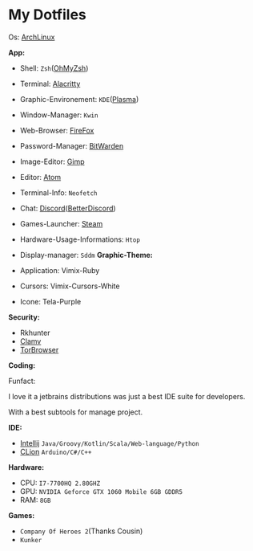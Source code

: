 # My Dotfiles 

Os: [ArchLinux](https://archlinux.org/)

**App:**

- Shell: `Zsh`([OhMyZsh](https://github.com/ohmyzsh/ohmyzsh))
- Terminal: [Alacritty](https://github.com/alacritty/alacritty)
- Graphic-Environement: `KDE`([Plasma](https://kde.org/plasma-desktop))
- Window-Manager: `Kwin`
- Web-Browser: [FireFox](https://www.mozilla.org)
- Password-Manager: [BitWarden](https://bitwarden.com/)
- Image-Editor: [Gimp](https://www.gimp.org/)
- Editor: [Atom](https://atom.io/)
- Terminal-Info: `Neofetch`
- Chat: [Discord](https://discord.com)([BetterDiscord](https://betterdiscord.net/))
- Games-Launcher: [Steam](https://steampowered.com)
- Hardware-Usage-Informations: `Htop`
- Display-manager: `Sddm`
**Graphic-Theme:**

- Application: Vimix-Ruby
- Cursors: Vimix-Cursors-White
- Icone: Tela-Purple

**Security:**
- Rkhunter
- [Clamv](https://www.clamv.net/)
- [TorBrowser](https://www.torproject.org/download/)

**Coding:**

Funfact:

I love it a jetbrains distributions was just a best IDE suite for developers.

With a best subtools for manage project.

**IDE:**

- [Intellij](https://www.jetbrains.com/idea/) `Java/Groovy/Kotlin/Scala/Web-language/Python`
- [CLion](https://www.jetbrains.com/clion/) `Arduino/C#/C++`

**Hardware:**

- CPU: `I7-7700HQ 2.80GHZ`
- GPU: `NVIDIA Geforce GTX 1060 Mobile 6GB GDDR5`
- RAM: `8GB`

**Games:**

- `Company Of Heroes 2`(Thanks Cousin) 
- `Kunker`

